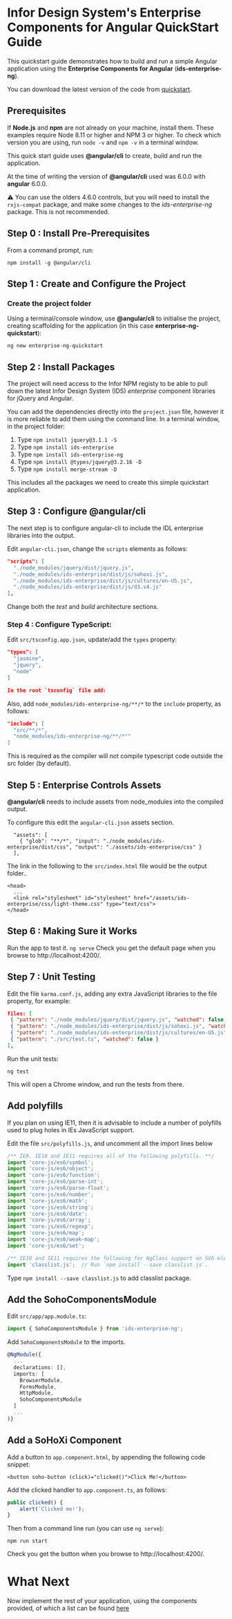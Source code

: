 # Infor Design System's Enterprise Components for Angular QuickStart Guide

This quickstart guide demonstrates how to build and run a simple Angular application using the **Enterprise Components for Angular** (**ids-enterprise-ng**).

You can download the latest version of the code from [quickstart](https://github.com/infor-design/enterprise-ng-quickstart.git).

## Prerequisites

If **Node.js** and **npm** are not already on your machine, install them. These examples require Node 8.11 or higher and NPM 3 or higher. To check which version you are using,
run `node -v` and `npm -v` in a terminal window.

This quick start guide uses **@angular/cli** to create, build and run the application.

At the time of writing the version of **@angular/cli** used was 6.0.0 with **angular** 6.0.0.

:warning: You can use the olders 4.6.0 controls, but you will need to install the `rxjs-compat` package, and make some changes to the *ids-enterprise-ng* package.  This is not recommended.

## Step 0 : Install Pre-Prerequisites

From a command prompt, run:

```
npm install -g @angular/cli
```

## Step 1 : Create and Configure the Project

### Create the project folder

Using a terminal/console window, use **@angular/cli** to initialise the project, creating scaffolding for the application (in this case **enterprise-ng-quickstart**):

```
ng new enterprise-ng-quickstart
```

## Step 2 : Install Packages

The project will need access to the Infor NPM registy to be able to pull down the latest Infor Design System (IDS) *enterprise* component libraries for jQuery and Angular.

You can add the dependencies directly into the `project.json` file, however it is more reliable to add them using the command line.
In a terminal window, in the project folder:

1. Type `npm install jquery@3.1.1 -S`
2. Type `npm install ids-enterprise`
3. Type `npm install ids-enterprise-ng`
4. Type `npm install @types/jquery@3.2.16 -D`
5. Type `npm install merge-stream -D`

This includes all the packages we need to create this simple quickstart application.

## Step 3 : Configure @angular/cli

The next step is to configure angular-cli to include the IDL enterprise libraries into the output.

Edit `angular-cli.json`, change the `scripts` elements as follows:
```json
"scripts": [
  "./node_modules/jquery/dist/jquery.js",
  "./node_modules/ids-enterprise/dist/js/sohoxi.js",
  "./node_modules/ids-enterprise/dist/js/cultures/en-US.js",
  "./node_modules/ids-enterprise/dist/js/d3.v4.js"
],
```

Change both the *test* and *build* architecture sections.

### Step 4 : Configure TypeScript:

Edit `src/tsconfig.app.json`, update/add the `types` property:
```json
"types": [
  "jasmine",
  "jquery",
  "node"
]

In the root `tsconfig` file add:
```
Also, add `node_modules/ids-enterprise-ng/**/*` to the `include` property, as follows:
```json
"include": [
  "src/**/*",
  "node_modules/ids-enterprise-ng/**/*""
]
```

This is required as the compiler will not compile typescript code outside the src folder (by default).  

## Step 5 : Enterprise Controls Assets
**@angular/cli** needs to include assets from node_modules into the compiled output.

To configure this edit the `angular-cli.json` assets section.
```
  "assets": [
    { "glob": "**/*", "input": "./node_modules/ids-enterprise/dist/css", "output": "./assets/ids-enterprise/css" }
  ],
```
The link in the following to the `src/index.html` file would be the output folder..
```
<head>
  ...
  <link rel="stylesheet" id="stylesheet" href="/assets/ids-enterprise/css/light-theme.css" type="text/css">
</head>
```

## Step 6 : Making Sure it Works
Run the app to test it.
```ng serve```
Check you get the default page when you browse to http://localhost:4200/.

## Step 7 : Unit Testing
Edit the file `karma.conf.js`, adding any extra JavaScript libraries to the file property, for example:
```json
files: [
 { "pattern": "./node_modules/jquery/dist/jquery.js", "watched": false  },
 { "pattern": "./node_modules/ids-enterprise/dist/js/sohoxi.js", "watched": false },
 { "pattern": "./node_modules/ids-enterprise/dist/js/cultures/en-US.js", "watched": false },
 { "pattern": "./src/test.ts", "watched": false }
],
```
Run the unit tests:
```
ng test
```
This will open a Chrome window, and run the tests from there.

## Add polyfills

If you plan on using IE11, then it is advisable to include a number of polyfills used to plug holes in IEs JavaScript support.

Edit the file `src/polyfills.js`, and uncomment all the import lines below

```typescript
/** IE9, IE10 and IE11 requires all of the following polyfills. **/
import 'core-js/es6/symbol';
import 'core-js/es6/object';
import 'core-js/es6/function';
import 'core-js/es6/parse-int';
import 'core-js/es6/parse-float';
import 'core-js/es6/number';
import 'core-js/es6/math';
import 'core-js/es6/string';
import 'core-js/es6/date';
import 'core-js/es6/array';
import 'core-js/es6/regexp';
import 'core-js/es6/map';
import 'core-js/es6/weak-map';
import 'core-js/es6/set';

/** IE10 and IE11 requires the following for NgClass support on SVG elements */
import 'classlist.js';  // Run `npm install --save classlist.js`.
```

Type `npm install --save classlist.js` to add classlist package.

## Add the SohoComponentsModule
Edit `src/app/app.module.ts`:
```typescript
import { SohoComponentsModule } from 'ids-enterprise-ng';
```
Add ```SohoComponentsModule``` to the imports.

```typescript
@NgModule({
  ...
  declarations: [],
  imports: [
    BrowserModule,
    FormsModule,
    HttpModule,
    SohoComponentsModule
  ]
  ...
)}
```

## Add a SoHoXi Component

Add a button to `app.component.html`, by appending the following code snippet:
```
<button soho-button (click)="clicked()">Click Me!</button>
```
Add the clicked handler to `app.component.ts`, as follows:
```typescript
public clicked() {
    alert('Clicked me!');
}
```

Then from a command line run (you can use `ng serve`):
```
npm run start
```
Check you get the button when you browse to http://localhost:4200/.

# What Next

Now implement the rest of your application, using the components provided, of which a list can be found [here](??)
